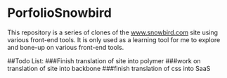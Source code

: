 PorfolioSnowbird
================

This repository is a series of clones of the www.snowbird.com site using various front-end tools. It is only used as a learning tool for me to explore and bone-up on various front-end tools.

##Todo List:
###Finish translation of site into polymer
###work on translation of site into backbone
###finish translation of css into SaaS

   
